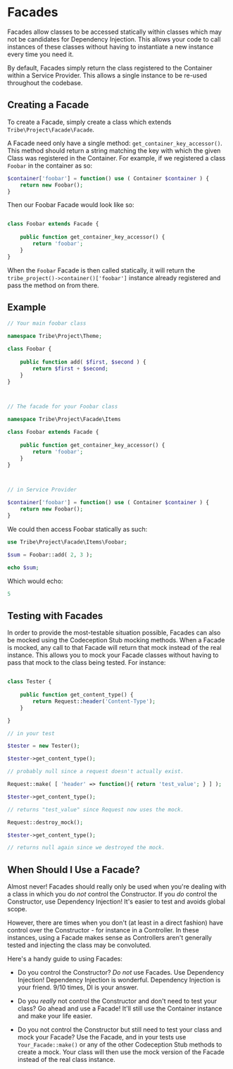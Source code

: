 # Facades

Facades allow classes to be accessed statically within classes which may not be candidates for Dependency Injection. This
allows your code to call instances of these classes without having to instantiate a new instance every time you need it.

By default, Facades simply return the class registered to the Container within a Service Provider. This allows a single instance
to be re-used throughout the codebase. 

## Creating a Facade

To create a Facade, simply create a class which extends `Tribe\Project\Facade\Facade`. 

A Facade need only have a single method: `get_container_key_accessor()`. This method should return a string matching the 
key with which the given Class was registered in the Container. For example, if we registered a class `Foobar` in the container
as so:

```php
$container['foobar'] = function() use ( Container $container ) {
    return new Foobar();
}
```

Then our Foobar Facade would look like so:

```php

class Foobar extends Facade {
    
    public function get_container_key_accessor() {
        return 'foobar';
    }
}
```

When the `Foobar` Facade is then called statically, it will return the `tribe_project()->container()['foobar']` instance 
already registered and pass the method on from there. 

## Example

```php
// Your main foobar class

namespace Tribe\Project\Theme;

class Foobar {
    
    public function add( $first, $second ) {
        return $first + $second;
    }
}



// The facade for your Foobar class

namespace Tribe\Project\Facade\Items

class Foobar extends Facade {
    
    public function get_container_key_accessor() {
        return 'foobar';
    }
}



// in Service Provider

$container['foobar'] = function() use ( Container $container ) {
    return new Foobar();
}
```

We could then access Foobar statically as such:

```php
use Tribe\Project\Facade\Items\Foobar;

$sum = Foobar::add( 2, 3 );

echo $sum;

```

Which would echo:

```php
5
```

## Testing with Facades

In order to provide the most-testable situation possible, Facades can also be mocked using the Codeception Stub mocking methods.
When a Facade is mocked, any call to that Facade will return that mock instead of the real instance. This allows you to mock 
your Facade classes without having to pass that mock to the class being tested. For instance:

```php

class Tester {
    
    public function get_content_type() {
        return Request::header('Content-Type');
    }

}

// in your test

$tester = new Tester();

$tester->get_content_type();

// probably null since a request doesn't actually exist.

Request::make( [ 'header' => function(){ return 'test_value'; } ] );

$tester->get_content_type();

// returns "test_value" since Request now uses the mock.

Request::destroy_mock();

$tester->get_content_type();

// returns null again since we destroyed the mock.

```

## When Should I Use a Facade?

Almost never! Facades should really only be used when you're dealing with a class in which you do _not_ control the Constructor. 
If you _do_ control the Constructor, use Dependency Injection! It's easier to test and avoids global scope.

However, there are times when you don't (at least in a direct fashion) have control over the Constructor - for instance in a 
Controller. In these instances, using a Facade makes sense as Controllers aren't generally tested and injecting the class 
may be convoluted. 

Here's a handy guide to using Facades:

- Do you control the Constructor? _Do not_ use Facades. Use Dependency Injection! Dependency Injection is wonderful.
Dependency Injection is your friend. 9/10 times, DI is your answer.

- Do you _really_ not control the Constructor and don't need to test your class? Go ahead and use a Facade! It'll still use
the Container instance and make your life easier.

- Do you not control the Constructor but still need to test your class and mock your Facade? Use the Facade, and in your tests
use `Your_Facade::make()` or any of the other Codeception Stub methods to create a mock. Your class will then use the mock version
of the Facade instead of the real class instance.